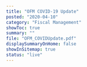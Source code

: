 ```yaml
---
title: "OFM COVID-19 Update"
posted: "2020-04-10"
category: "Fiscal Management"
showToc: true
summary: ""
file: "OFM_COVIDUpdate.pdf"
displaySummaryOnHome: false
showInSitemap: true
status: "live"
---
```

